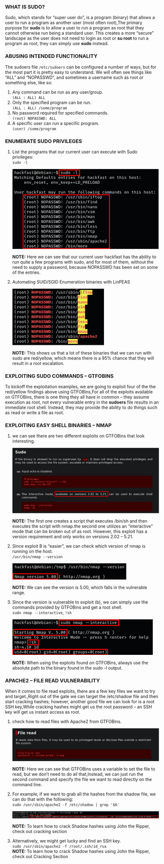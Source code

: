 ### **WHAT IS SUDO?**

Sudo, which stands for “super user do”, is a program (binary) that allows a user to run a program as another user (most often root),The primary purpose for **sudo** is to allow a user to run a program as root that they cannot otherwise run being a standard user. This creates a more “secure” landscape as the user does not need to login as root or **su root** to run a program as root, they can simply use **sudo** instead.

### **ABUSING INTENDED FUNCTIONALITY**

The sudoers file `/etc/sudoers` can be configured a number of ways, but for the most part it is pretty easy to understand. We will often see things like “ALL” and “NOPASSWD”, and sometimes a username such as root or something else, like so:

1.  Any command can be run as any user/group.  
    `(ALL : ALL) ALL`
2.  Only the specified program can be run.  
    `(ALL : ALL) /some/program`
3.  No password required for specified commands.  
    `(root) NOPASSWD: ALL`
4.  A specific user can run a specific program.  
    `(user) /some/program`

### **ENUMERATE SUDO PRIVILEGES**

1.  List the programs that our current user can execute with Sudo privileges:  
    `sudo -l`  
    
    ![](../../img/Linux-Environment/110.png)

    **NOTE:** Here we can see that our current user hackfast has the ability to run quite a few programs with sudo, and for most of them, without the need to supply a password, because NOPASSWD has been set on some of the entries.
2.  Automating SUID/SGID Enumeration binaries with LinPEAS  
    
    ![](../../img/Linux-Environment/111.png)

    **NOTE:** This shows us that a lot of these binaries that we can run with sudo are red/yellow, which means there is a 95% chance that they will result in a root escalation.

### **EXPLOITING SUDO COMMANDS – GTFOBINS**

To kickoff the exploitation examples, we are going to exploit four of the the red/yellow findings above using GTFOBins,For all of the exploits available on GTFOBins, there is one thing they all have in common – they assume execution as root, not every vulnerable entry in the **sudoers** file results in an immediate root shell. Instead, they may provide the ability to do things such as read or write a file as root.

### **EXPLOITING EASY SHELL BINARIES – NMAP**

1.  we can see there are two different exploits on GTFOBins that look interesting.  

    ![](../../img/Linux-Environment/112.png)

    **NOTE:** The first one creates a script that executes /bin/sh and then executes the script with nmap.the second one utilizes an “interactive” mode that can be broken out of as root. However, this exploit has a version requirement and only works on versions 2.02 – 5.21.
    
2.  Since exploit B is “easier”, we can check which version of nmap is running on the host.  
    `/usr/bin/nmap --version`  

    ![](../../img/Linux-Environment/113.png)

    **NOTE:** We can see the version is 5.00, which falls in the vulnerable range.
    
3.  Since the version is vulnerable to exploit (b), we can simply use the commands provided by GTFOBins and get a root shell.  
    `sudo nmap --interactive`, `!sh`  
    
    ![](../../img/Linux-Environment/114.png)
    
    **NOTE:** When using the exploits found on GTFOBins, always use the absolute path to the binary found in the sudo -l output.
    

### **APACHE2 – FILE READ VULNERABILITY**

When it comes to file read exploits, there are a few key files we want to try and target.,Right out of the gate we can target the /etc/shadow file and then start cracking hashes; however, another good file we can look for is a root SSH key,While cracking hashes might get us the root password – an SSH key will get us instant access as root.

1.  check how to read files with Apache2 from GTFOBins.  
    
    ![](../../img/Linux-Environment/115.png)

    **NOTE:** Here we can see that GTFOBins uses a variable to set the file to read, but we don’t need to do all that,Instead, we can just run the second command and specify the file we want to read directly on the command line.
    
2.  For example, if we want to grab all the hashes from the shadow file, we can do that with the following:  
    `sudo /usr/sbin/apache2 -f /etc/shadow | grep '$6'`  
    
    ![](../../img/Linux-Environment/116.png)

    **NOTE:** To learn how to crack Shadow hashes using John the Ripper, check out cracking section
    
3.  Alternatively, we might get lucky and find an SSH key.  
    `sudo /usr/sbin/apache2 -f /root/.ssh/id_rsa`  
    **NOTE:** To learn how to crack Shadow hashes using John the Ripper, check out Cracking Section